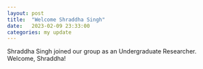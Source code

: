 ```yaml
---
layout: post
title:  "Welcome Shraddha Singh"
date:   2023-02-09 23:33:00 
categories: my update
---
```

Shraddha Singh joined our group as an Undergraduate Researcher. Welcome, Shraddha!

